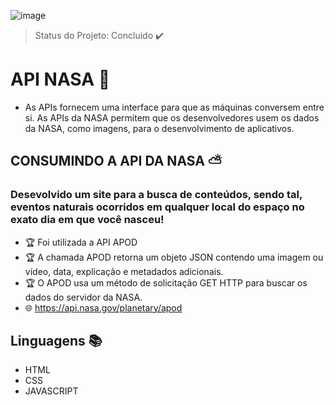![image](https://user-images.githubusercontent.com/88689395/163231925-7a0e3044-a968-42dc-a82a-a8f4511b5989.png)
> Status do Projeto: Concluido :heavy_check_mark:

# API NASA :milky_way:
- As APIs fornecem uma interface para que as máquinas conversem entre si. As APIs da NASA permitem que os desenvolvedores usem os dados da NASA, como imagens, para o desenvolvimento de aplicativos.

## CONSUMINDO A API DA NASA :partly_sunny:

### Desevolvido um site para a busca de conteúdos, sendo tal, eventos naturais ocorridos em qualquer local do espaço no exato dia em que você nasceu!
 
 - :trophy: Foi utilizada a API APOD
 - :trophy: A chamada APOD retorna um objeto JSON contendo uma imagem ou vídeo, data, explicação e metadados adicionais.
 - :trophy: O APOD usa um método de solicitação GET HTTP para buscar os dados do servidor da NASA.
 - :globe_with_meridians: https://api.nasa.gov/planetary/apod

## Linguagens :books:
 - HTML
 - CSS
 - JAVASCRIPT
